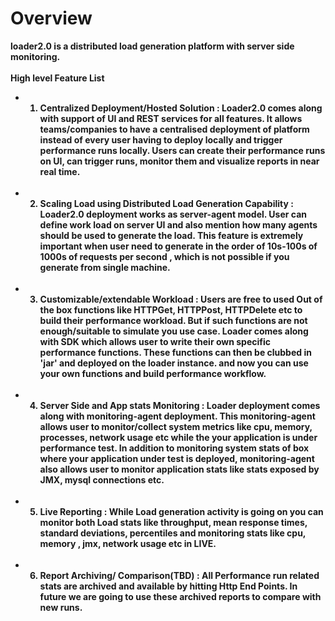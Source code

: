 <b>Overview<b>
========
loader2.0 is a distributed load generation platform with server side monitoring.<br>
<br><b>High level Feature List</b>
* 1) <b>Centralized Deployment/Hosted Solution :</b> Loader2.0 comes along with support of UI and REST services for all
features. It allows teams/companies to have a centralised deployment of platform instead of every user having to deploy
locally and trigger performance runs locally. Users can create their performance runs on UI, can trigger runs, monitor 
them and visualize reports in near real time.
<br><br>
* 2) <b>Scaling Load using Distributed Load Generation Capability :</b> Loader2.0 deployment works as server-agent 
model. User can define work load on server UI and also mention how many agents should be used to generate the load. 
This feature is extremely important when user need to generate in the order of 10s-100s of 1000s of requests per second
, which is not possible if you generate from single machine.
<br><br>
* 3) <b>Customizable/extendable Workload :</b> Users are free to used Out of the box functions like HTTPGet, HTTPPost, HTTPDelete 
etc to build their performance workload. But if such functions are not enough/suitable to simulate you use case. 
Loader comes along with SDK which allows user to write their own specific performance functions. These functions 
can then be clubbed in 'jar' and deployed on the loader instance. and now you can use your own functions and build 
performance workflow.
<br><br>
* 4) <b>Server Side and App stats Monitoring :</b> Loader deployment comes along with monitoring-agent deployment. This
monitoring-agent allows user to monitor/collect system metrics like cpu, memory, processes, network usage etc while the
your application is under performance test. In addition to monitoring system stats of box where your application under 
test is deployed, monitoring-agent also allows user to monitor application stats like stats exposed by JMX, mysql
connections etc.
<br><br>
* 5) <b>Live Reporting :</b> While Load generation activity is going on you can monitor both Load stats like throughput,
mean response times, standard deviations, percentiles and monitoring stats like cpu, memory , jmx, network usage etc in LIVE.
<br><br>
* 6) <b>Report Archiving/ Comparison(TBD) :</b> All Performance run related stats are archived and available by hitting Http End Points.
In future we are going to use these archived reports to compare with new runs.

